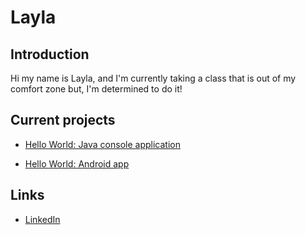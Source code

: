 # Layla

## Introduction
    
Hi my name is Layla, and I'm currently taking a class that is out of my comfort zone but, I'm determined to do it!

## Current projects
  
* [Hello World: Java console application](https://github.com/Layla33333/hello-world-java)

* [Hello World: Android app](https://github.com/Layla33333/hello-world-android)
 
## Links

* [LinkedIn](https://www.linkedin.com/in/layla-coriz)
